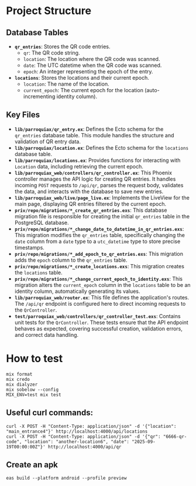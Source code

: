 # Project Structure

## Database Tables

*   **`qr_entries`**: Stores the QR code entries.
    *   `qr`: The QR code string.
    *   `location`: The location where the QR code was scanned.
    *   `date`: The UTC datetime when the QR code was scanned.
    *   `epoch`: An integer representing the epoch of the entry.
*   **`locations`**: Stores the locations and their current epoch.
    *   `location`: The name of the location.
    *   `current_epoch`: The current epoch for the location (auto-incrementing identity column).

## Key Files

*   **`lib/parroquiax/qr_entry.ex`**: Defines the Ecto schema for the `qr_entries` database table. This module handles the structure and validation of QR entry data.
*   **`lib/parroquiax/location.ex`**: Defines the Ecto schema for the `locations` database table.
*   **`lib/parroquiax/locations.ex`**: Provides functions for interacting with `Location` data, including retrieving the current epoch.
*   **`lib/parroquiax_web/controllers/qr_controller.ex`**: This Phoenix controller manages the API logic for creating QR entries. It handles incoming `POST` requests to `/api/qr`, parses the request body, validates the data, and interacts with the database to save new entries.
*   **`lib/parroquiax_web/live/page_live.ex`**: Implements the LiveView for the main page, displaying QR entries filtered by the current epoch.
*   **`priv/repo/migrations/*_create_qr_entries.exs`**: This database migration file is responsible for creating the initial `qr_entries` table in the PostgreSQL database.
*   **`priv/repo/migrations/*_change_date_to_datetime_in_qr_entries.exs`**: This migration modifies the `qr_entries` table, specifically changing the `date` column from a `date` type to a `utc_datetime` type to store precise timestamps.
*   **`priv/repo/migrations/*_add_epoch_to_qr_entries.exs`**: This migration adds the `epoch` column to the `qr_entries` table.
*   **`priv/repo/migrations/*_create_locations.exs`**: This migration creates the `locations` table.
*   **`priv/repo/migrations/*_change_current_epoch_to_identity.exs`**: This migration alters the `current_epoch` column in the `locations` table to be an identity column, automatically generating its values.
*   **`lib/parroquiax_web/router.ex`**: This file defines the application's routes. The `/api/qr` endpoint is configured here to direct incoming requests to the `QrController`.
*   **`test/parroquiax_web/controllers/qr_controller_test.exs`**: Contains unit tests for the `QrController`. These tests ensure that the API endpoint behaves as expected, covering successful creation, validation errors, and correct data handling.

# How to test
```
mix format
mix credo
mix dialyzer
mix sobelow --config
MIX_ENV=test mix test
```

## Useful curl commands:
```
curl -X POST -H "Content-Type: application/json" -d '{"location": "main_entrance4"}' http://localhost:4000/api/locations
curl -X POST -H "Content-Type: application/json" -d '{"qr": "6666-qr-code", "location": "another-location6", "date": "2025-09-19T00:00:00Z"}' http://localhost:4000/api/qr
```

## Create an apk
```
eas build --platform android --profile preview
```
